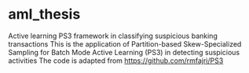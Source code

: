 # aml_thesis
Active learning PS3 framework in classifying suspicious banking transactions
This is the application of Partition-based Skew-Specialized Sampling for Batch Mode Active Learning (PS3) in detecting suspicious activities
The code is adapted from https://github.com/rmfajri/PS3
